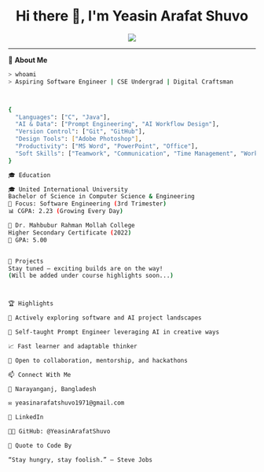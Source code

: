 <h1 align="center">Hi there 👋, I'm Yeasin Arafat Shuvo</h1>

<p align="center">
  <img src="https://readme-typing-svg.herokuapp.com?color=00FF99&lines=Aspiring+Software+Engineer;CS+Student+%7C+AI+Explorer;C+%2F+Java+Developer+%7C+Prompt+Engineer;Always+Learning+%E2%9C%A8;Let%27s+Build+Something+Cool+Together" />
</p>

---

🧠 **About Me**
```bash
> whoami
> Aspiring Software Engineer | CSE Undergrad | Digital Craftsman



{
  "Languages": ["C", "Java"],
  "AI & Data": ["Prompt Engineering", "AI Workflow Design"],
  "Version Control": ["Git", "GitHub"],
  "Design Tools": ["Adobe Photoshop"],
  "Productivity": ["MS Word", "PowerPoint", "Office"],
  "Soft Skills": ["Teamwork", "Communication", "Time Management", "Work Ethic"]
}

🎓 Education

🎓 United International University
Bachelor of Science in Computer Science & Engineering
📘 Focus: Software Engineering (3rd Trimester)
📊 CGPA: 2.23 (Growing Every Day)

🏫 Dr. Mahbubur Rahman Mollah College
Higher Secondary Certificate (2022)
🏅 GPA: 5.00


📁 Projects
Stay tuned — exciting builds are on the way!
(Will be added under course highlights soon...)



🏆 Highlights

🔭 Actively exploring software and AI project landscapes

🧠 Self-taught Prompt Engineer leveraging AI in creative ways

📈 Fast learner and adaptable thinker

🤝 Open to collaboration, mentorship, and hackathons

📫 Connect With Me

📍 Narayanganj, Bangladesh

✉️ yeasinarafatshuvo1971@gmail.com

🔗 LinkedIn

🧑‍💻 GitHub: @YeasinArafatShuvo

🧩 Quote to Code By

“Stay hungry, stay foolish.” — Steve Jobs
